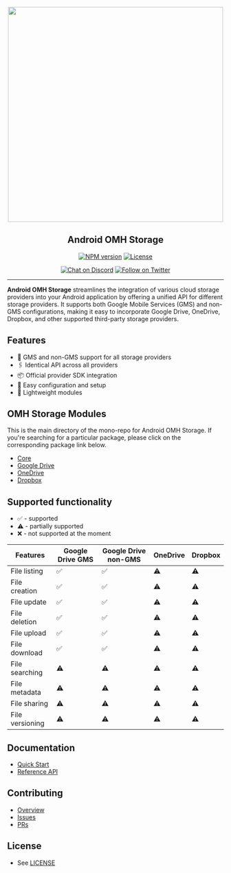 <p align="center">
  <a href="https://miniature-adventure-4gle9ye.pages.github.io/docs/">
    <img width="500px" src="https://openmobilehub.org/wp-content/uploads/sites/13/2024/06/OpenMobileHub-horizontal-color.svg"/><br/>
  </a>
  <h2 align="center">Android OMH Storage</h2>
</p>

<p align="center">
  <a href="https://central.sonatype.com/artifact/com.openmobilehub.android.storage/core"><img src="https://img.shields.io/maven-central/v/com.openmobilehub.android.storage/core" alt="NPM version"/></a>
  <a href="https://github.com/openmobilehub/android-omh-storage/blob/main/LICENSE"><img src="https://img.shields.io/github/license/openmobilehub/android-omh-storage" alt="License"/></a>
</p>

<p align="center">
  <a href="https://discord.com/invite/yTAFKbeVMw"><img src="https://img.shields.io/discord/1115727214827278446.svg?style=flat&colorA=7289da&label=Chat%20on%20Discord" alt="Chat on Discord"/></a>
  <a href="https://twitter.com/openmobilehub"><img src="https://img.shields.io/twitter/follow/rnfirebase.svg?style=flat&colorA=1da1f2&colorB=&label=Follow%20on%20Twitter" alt="Follow on Twitter"/></a>
</p>

---

**Android OMH Storage** streamlines the integration of various cloud storage providers into your Android application by offering a unified API for different storage providers. It supports both Google Mobile Services (GMS) and non-GMS configurations, making it easy to incorporate Google Drive, OneDrive, Dropbox, and other supported third-party storage providers.

## Features

- 📱 GMS and non-GMS support for all storage providers
- 🖇️ Identical API across all providers
- 📦 Official provider SDK integration
- 🚀 Easy configuration and setup
- 💨 Lightweight modules

## OMH Storage Modules

This is the main directory of the mono-repo for Android OMH Storage. If you're searching for a particular package, please click on the corresponding package link below.

- [Core](https://miniature-adventure-4gle9ye.pages.github.io/docs/android-omh-storage/core)
- [Google Drive](https://miniature-adventure-4gle9ye.pages.github.io/docs/android-omh-storage/plugin-googledrive-gms)
- [OneDrive](https://miniature-adventure-4gle9ye.pages.github.io/docs/android-omh-storage/plugin-onedrive)
- [Dropbox](https://miniature-adventure-4gle9ye.pages.github.io/docs/android-omh-storage/plugin-dropbox)

## Supported functionality

- ✅ - supported
- ⚠️ - partially supported
- ❌ - not supported at the moment

| Features        | Google Drive GMS | Google Drive non-GMS | OneDrive | Dropbox |
| --------------- | ---------------- | -------------------- | -------- | ------- |
| File listing    | ✅               | ✅                   | ⚠️       | ⚠️      |
| File creation   | ✅               | ✅                   | ⚠️       | ⚠️      |
| File update     | ✅               | ✅                   | ⚠️       | ⚠️      |
| File deletion   | ✅               | ✅                   | ⚠️       | ⚠️      |
| File upload     | ✅               | ✅                   | ⚠️       | ⚠️      |
| File download   | ✅               | ✅                   | ⚠️       | ⚠️      |
| File searching  | ⚠️               | ⚠️                   | ⚠️       | ⚠️      |
| File metadata   | ⚠️               | ⚠️                   | ⚠️       | ⚠️      |
| File sharing    | ⚠️               | ⚠️                   | ⚠️       | ⚠️      |
| File versioning | ⚠️               | ⚠️                   | ⚠️       | ⚠️      |

## Documentation

- [Quick Start](https://miniature-adventure-4gle9ye.pages.github.io/docs/android-omh-storage/getting-started)
- [Reference API](https://miniature-adventure-4gle9ye.pages.github.io/api)

## Contributing

- [Overview](https://miniature-adventure-4gle9ye.pages.github.io/docs/android-omh-storage/contributing)
- [Issues](https://github.com/openmobilehub/android-omh-storage/issues)
- [PRs](https://github.com/openmobilehub/android-omh-storage/pulls)

## License

- See [LICENSE](https://github.com/openmobilehub/android-omh-storage/blob/main/LICENSE)
